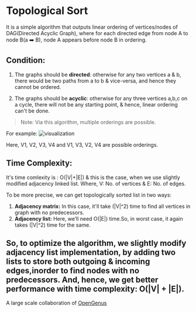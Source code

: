 # Topological Sort

It is a simple algorithm that outputs linear ordering of vertices/nodes of DAG(Directed Acyclic Graph), where for each directed edge from node A to node B(a :arrow_right: B), node A appears before node B in ordering.

## Condition:
1. The graphs should be **directed**: otherwise for any two vertices a & b, 
there would be two paths from a to b & vice-versa, and hence they cannot be ordered.

2. The graphs should be **acyclic**: otherwise for any three vertices a,b,c on a cycle, there will not be any starting point, & hence, linear ordering can't be done.

> Note: Via this algorithm, multiple orderings are possible.

For example:
![visualization](http://faculty.simpson.edu/lydia.sinapova/www/cmsc250/LN250_Weiss/L20-TopSortFig01.jpg)

Here, V1, V2, V3, V4 and V1, V3, V2, V4 are possible orderings.

## Time Complexity:
It's time comlexity is : O(|V|+|E|) & this is the case, when we use slightly modified adjacency linked list.
Where, V: No. of vertices & E: No. of edges.

To be more precise, we can get topologically sorted list in two ways:
1. **Adjacency matrix:** 
In this case, it'll take (|V|^2) time to find all vertices in graph with no predecessors.
2. **Adjacency list:** 
Here, we’ll need O(|E|) time.So, in worst case, it again takes (|V|^2) time for the same.

So, to optimize the algorithm, we slightly modify adjacency list implementation, by adding two lists to store both outgoing & incoming edges,inorder to find nodes with no predecessors. And, hence, we get better performance with time complexity: O(|V| + |E|).
---
A large scale collaboration of [OpenGenus](https://github.com/opengenus)
